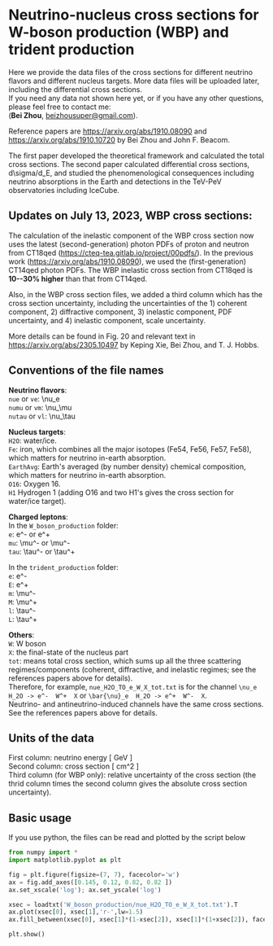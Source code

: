 # Neutrino-nucleus cross sections for W-boson production (WBP) and trident production

Here we provide the data files of the cross sections for different neutrino flavors and different nucleus targets. More data files will be uploaded later, including the differential cross sections.   
If you need any data not shown here yet, or if you have any other questions, please feel free to contact me:  
    (**Bei Zhou**, beizhousuper@gmail.com).  

Reference papers are https://arxiv.org/abs/1910.08090 and https://arxiv.org/abs/1910.10720 by Bei Zhou and John F. Beacom. 

The first paper developed the theoretical framework and calculated the total cross sections. The second paper calculated differential cross sections, d\sigma/d_E, and studied the phenomenological consequences including neutrino absorptions in the Earth and detections in the TeV-PeV observatories including IceCube.

## Updates on July 13, 2023, WBP cross sections:
The calculation of the inelastic component of the WBP cross section now uses the latest (second-generation) photon PDFs of proton and neutron from CT18qed (https://cteq-tea.gitlab.io/project/00pdfs/).  In the previous work (https://arxiv.org/abs/1910.08090), we used the (first-generation) CT14qed photon PDFs. The WBP inelastic cross section from CT18qed is **10--30% higher** than that from CT14qed.

Also, in the WBP cross section files, we added a third column which has the cross section uncertainty, including the uncertainties of the 1) coherent component, 2) diffractive component, 3) inelastic component, PDF uncertainty, and 4) inelastic component, scale uncertainty.

More details can be found in Fig. 20 and relevant text in https://arxiv.org/abs/2305.10497 by Keping Xie, Bei Zhou, and T. J. Hobbs.


## Conventions of the file names

**Neutrino flavors**:  
``nue`` or ``ve``: \nu_e  
``numu`` or ``vm``: \nu_\mu  
``nutau`` or ``vl``: \nu_\tau  

**Nucleus targets**:  
``H2O``: water/ice.  
``Fe``: iron, which combines all the major isotopes (Fe54, Fe56, Fe57, Fe58), which matters for neutrino in-earth absorption.  
``EarthAvg``: Earth's averaged (by number density) chemical composition, which matters for neutrino in-earth absorption.  
``O16``: Oxygen 16.  
``H1`` Hydrogen 1 (adding O16 and two H1's gives the cross section for water/ice target).  

**Charged leptons**:  
In the ``W_boson_production`` folder:  
``e``: e^- or e^+  
``mu``: \mu^- or \mu^-  
``tau``: \tau^- or \tau^+     

In the ``trident_production`` folder:  
``e``: e^-  
``E``: e^+  
``m``: \mu^-  
``M``: \mu^+  
``l``: \tau^-  
``L``: \tau^+     

**Others**:  
``W``: W boson  
``X``: the final-state of the nucleus part    
``tot``: means total cross section, which sums up all the three scattering regimes/components (coherent, diffractive, and inelastic regimes; see the references papers above for details).  
Therefore, for example, ``nue_H2O_TO_e_W_X_tot.txt`` is for the channel ``\nu_e  H_2O -> e^-  W^+  X`` or ``\bar{\nu}_e  H_2O -> e^+  W^-  X``.  
Neutrino- and antineutrino-induced channels have the same cross sections. See the references papers above for details.  


## Units of the data
First column: neutrino energy  [ GeV ]  
Second column: cross section  [ cm^2 ]  
Third column (for WBP only): relative uncertainty of the cross section (the thrid column times the second column gives the absolute cross section uncertainty).


## Basic usage

If you use python, the files can be read and plotted by the script below  
```python
from numpy import *
import matplotlib.pyplot as plt

fig = plt.figure(figsize=(7, 7), facecolor='w')
ax = fig.add_axes([0.145, 0.12, 0.82, 0.82 ])
ax.set_xscale('log'); ax.set_yscale('log')

xsec = loadtxt('W_boson_production/nue_H2O_TO_e_W_X_tot.txt').T
ax.plot(xsec[0], xsec[1],'r-',lw=1.5)
ax.fill_between(xsec[0], xsec[1]*(1-xsec[2]), xsec[1]*(1+xsec[2]), facecolor='r', alpha=0.3)

plt.show()
```
